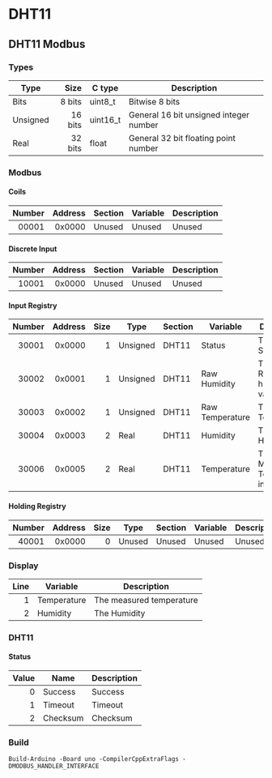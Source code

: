 # DHT11
## DHT11 Modbus

### Types

| Type     | Size    | C type   | Description                            |
|----------|--------:|----------|----------------------------------------|
| Bits     |  8 bits | uint8_t  | Bitwise 8 bits                         |
| Unsigned | 16 bits | uint16_t | General 16 bit unsigned integer number |
| Real     | 32 bits | float    | General 32 bit floating point number   |

### Modbus

#### Coils

| Number | Address | Section | Variable | Description |
|-------:|--------:|---------|----------|-------------|
|  00001 |  0x0000 | Unused  | Unused   | Unused      |


#### Discrete Input

| Number | Address | Section | Variable | Description |
|-------:|--------:|---------|----------|-------------|
|  10001 |  0x0000 | Unused  | Unused   | Unused      |

#### Input Registry

| Number | Address | Size | Type     | Section     | Variable        | Description                    |
|-------:|--------:|-----:|----------|-------------|-----------------|--------------------------------|
|  30001 |  0x0000 |    1 | Unsigned | DHT11       | Status          | The DHT11 Status value         |
|  30002 |  0x0001 |    1 | Unsigned | DHT11       | Raw Humidity    | The DHT11 Raw humidity value   |
|  30003 |  0x0002 |    1 | Unsigned | DHT11       | Raw Temperature | The DHT11 Temperature          |
|  30004 |  0x0003 |    2 | Real     | DHT11       | Humidity        | The Humidity                   |
|  30006 |  0x0005 |    2 | Real     | DHT11       | Temperature     | The Measured Temperature in °C |

#### Holding Registry

| Number | Address | Size | Type     | Section    | Variable | Description  |
|-------:|--------:|-----:|----------|------------|----------|--------------|
|  40001 |  0x0000 |    0 |  Unused  |   Unused   | Unused   | Unused       |


### Display

| Line | Variable    | Description               |
|-----:|-------------|---------------------------|
|    1 | Temperature | The measured temperature  |
|    2 | Humidity    | The Humidity              |

### DHT11

#### Status

| Value | Name     | Description  |
|------:|----------|--------------|
|     0 | Success  | Success      |
|     1 | Timeout  | Timeout      |
|     2 | Checksum | Checksum     |

### Build

`Build-Arduino -Board uno -CompilerCppExtraFlags -DMODBUS_HANDLER_INTERFACE`